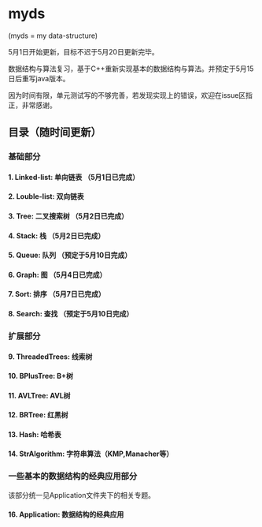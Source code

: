 # myds

(myds = my data-structure)

5月1日开始更新，目标不迟于5月20日更新完毕。

数据结构与算法复习，基于C++重新实现基本的数据结构与算法。并预定于5月15日后重写java版本。

因为时间有限，单元测试写的不够完善，若发现实现上的错误，欢迎在issue区指正，非常感谢。

## 目录（随时间更新）
### 基础部分
#### 1. Linked-list: 单向链表 （5月1日已完成）
#### 2. Louble-list: 双向链表 
#### 3. Tree: 二叉搜索树 （5月2日已完成）
#### 4. Stack: 栈 （5月2日已完成）
#### 5. Queue: 队列 （预定于5月10日完成）
#### 6. Graph: 图 （5月4日已完成）
#### 7. Sort: 排序 （5月7日已完成）
#### 8. Search: 查找 （预定于5月10日完成）

### 扩展部分
#### 9. ThreadedTrees: 线索树
#### 10. BPlusTree: B+树
#### 11. AVLTree: AVL树
#### 12. BRTree: 红黑树
#### 13. Hash: 哈希表
#### 14. StrAlgorithm: 字符串算法（KMP,Manacher等）  


### 一些基本的数据结构的经典应用部分

该部分统一见Application文件夹下的相关专题。

#### 16. Application: 数据结构的经典应用
 
